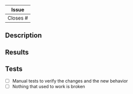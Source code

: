 | Issue |
| --- |
|Closes # |

## Description

<!--
    Briefly describe what is the purpose of the PR and what objectives have been accomplished.
    List/summarize the main changes.
-->

## Results

<!--
    Share in this section all the evidence you consider relevant to show the results of the new changes.
-->

## Tests

<!--
    A list of the tests carried out for this PR. Add/remove elements according to this particular issue.
-->

- [ ] Manual tests to verify the changes and the new behavior
- [ ] Nothing that used to work is broken
